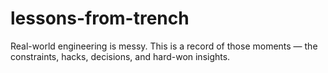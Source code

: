 # lessons-from-trench
Real-world engineering is messy. This is a record of those moments — the constraints, hacks, decisions, and hard-won insights.
